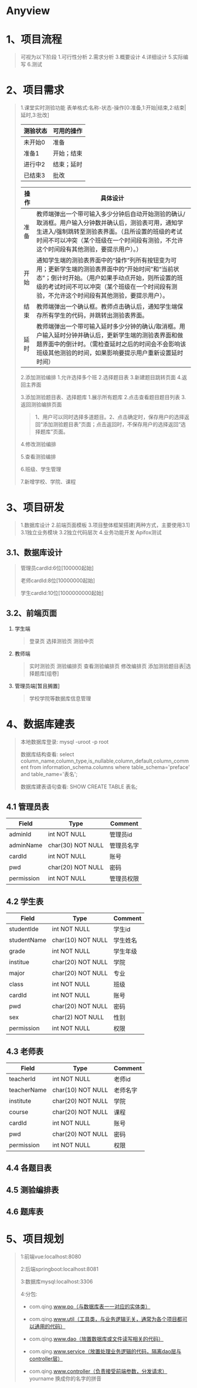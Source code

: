 # Anyview
# 1、项目流程

> 可视为以下阶段
> 	1.可行性分析
> 	2.需求分析
> 	3.概要设计
> 	4.详细设计
> 	5.实际编写
> 	6.测试

# 2、项目需求

> 1.课堂实时测验功能
> 表单格式:名称-状态-操作[0:准备,1:开始|结束,2:结束|延时,3:批改]
>
> | 测验状态 | 可用的操作 |
> | -------- | ---------- |
> | 未开始0  | 准备       |
> | 准备1    | 开始；结束 |
> | 进行中2  | 结束；延时 |
> | 已结束3  | 批改       |
>
> | 操作 | 具体设计                                                     |
> | ---- | ------------------------------------------------------------ |
> | 准备 | 教师端弹出一个带可输入多少分钟后自动开始测验的确认/取消框。用户输入分钟数并确认后，测验表可用，通知学生进入/强制跳转至测验表界面。（且所设置的班级的考试时间不可以冲突（某个班级在一个时间段有测验，不允许这个时间段有其他测验，要提示用户）。） |
> | 开始 | 通知学生端的测验表界面中的“操作”列所有按钮变为可用；更新学生端的测验表界面中的“开始时间”和“当前状态”；倒计时开始。（用户如果手动点开始，则所设置的班级的考试时间不可以冲突（某个班级在一个时间段有测验，不允许这个时间段有其他测验，要提示用户）。 |
> | 结束 | 教师端弹出一个确认框。教师点击确认后，通知学生端保存所有学生的代码，并跳转出测验表界面。 |
> | 延时 | 教师端弹出一个带可输入延时多少分钟的确认/取消框。用户输入延时分钟并确认后，更新学生端的测验表界面和做题界面中的倒计时。（需检查延时之后的时间会不会影响该班级其他测验的时间，如果影响要提示用户重新设置延时时间） |
>
> 2.添加测验编排
> 	1.允许选择多个班
> 	2.选择题目表
> 	3.新建题目跳转页面
> 	4.返回主界面
>
> 3.添加测验题目表、选择题库
> 	1.展示所有题库
> 	2.点击查看题目题目列表
> 	3.返回测验编排页面
>
> > 1、用户可以同时选择多道题目。2、点击确定时，保存用户的选择返回“添加测验题目表”页面；点击返回时，不保存用户的选择返回“选择题库”页面。 
>
> 4.修改测验编排
>
> 5.查看测验编排
>
> 6.班级、学生管理
>
> 7.新增学校、学院、课程

# 3、项目研发

> 1.数据库设计
> 2.前端页面模板
> 3.项目整体框架搭建[两种方式，主要使用3.1]
> 	3.1独立业务模块
> 	3.2独立代码层次
> 4.业务功能开发
> 	Apifox测试

## 3.1、数据库设计

> 管理员cardId:6位[100000起始]
>
> 老师cardId:8位[10000000起始]
>
> 学生cardId:10位[1000000000起始]

## 3.2、前端页面

1. 学生端

   > 登录页
   > 选择测验页
   > 测验中页

2. 教师端

   > 实时测验页
   > 测验编排页
   > 查看测验编排页
   > 修改编排页
   > 添加测验题目表|选择题库[组卷]

3. 管理员端[暂且搁置]

   > 学校学院等数据库信息管理

# 4、数据库建表

> 本地数据库登录:
> mysql -uroot -p
> root
>
> 数据库结构查看:
> select column_name,column_type,is_nullable,column_default,column_comment from information_schema.columns where table_schema='preface' and table_name='表名';
>
> 数据库建表语句查看:
> SHOW CREATE TABLE 表名;

## 4.1 管理员表

| Field      | Type              | Comment    |
| ---------- | ----------------- | ---------- |
| adminId    | int NOT NULL      | 管理员id   |
| adminName  | char(30) NOT NULL | 管理员名字 |
| cardId     | int NOT NULL      | 账号       |
| pwd        | char(20) NOT NULL | 密码       |
| permission | int NOT NULL      | 管理员权限 |

## 4.2 学生表

| Field       | Type              | Comment  |
| ----------- | ----------------- | -------- |
| studentIde  | int NOT NULL      | 学生id   |
| studentName | char(10) NOT NULL | 学生姓名 |
| grade       | int NOT NULL      | 学生年级 |
| institue    | char(20) NOT NULL | 学院     |
| major       | char(20) NOT NULL | 专业     |
| class       | int NOT NULL      | 班级     |
| cardId      | int NOT NULL      | 账号     |
| pwd         | char(20) NOT NULL | 密码     |
| sex         | char(2) NOT NULL  | 性别     |
| permission  | int NOT NULL      | 权限     |

## 4.3 老师表

| Field       | Type              | Comment  |
| ----------- | ----------------- | -------- |
| teacherId   | int NOT NULL      | 老师id   |
| teacherName | char(10) NOT NULL | 老师名字 |
| institute   | char(20) NOT NULL | 学院     |
| course      | char(20) NOT NULL | 课程     |
| cardId      | int NOT NULL      | 账号     |
| pwd         | char(20) NOT NULL | 密码     |
| permission  | int NOT NULL      | 权限     |

## 4.4 各题目表

## 4.5 测验编排表

## 4.6 题库表







# 5、项目规划

>1:前端vue:localhost:8080
>
>2:后端springboot:localhost:8081
>
>3:数据库mysql:localhost:3306
>
>4:分包:
>
>- com.qing.www.po（与数据库表一一对应的实体类）
>
>- com.qing.www.util（工具类，与业务逻辑无关，通常为各个项目都可以通用的代码）
>
>- com.qing.www.dao（放置数据库或文件读写相关的代码）
>
>- com.qing.www.service（放置处理业务逻辑的代码，隔离dao层与controller层）
>
>- com.qing.www.controller（负责接受前端参数，分发请求） yourname 换成你的名字的拼音 
